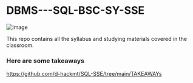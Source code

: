 # DBMS---SQL-BSC-SY-SSE

![image](https://github.com/user-attachments/assets/6db6504d-72d4-49ff-9d17-fa884199d1d5)

This repo contains all the syllabus and studying materials covered in the classroom. 


###  Here are some takeaways 

https://github.com/d-hackmt/SQL-SSE/tree/main/TAKEAWAYs
